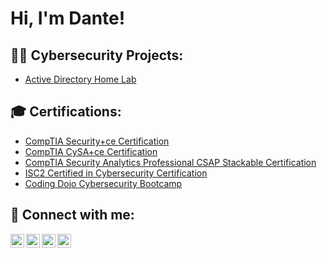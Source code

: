 <h1>Hi, I'm Dante!</h1>

<h2>👨‍💻 Cybersecurity Projects:</h2>

  - [Active Directory Home Lab](https://github.com/joshmadakor1/Algorithms-Practic)


<h2>🎓 Certifications:</h2>

- [CompTIA Security+ce Certification](https://www.credly.com/badges/05631045-4277-44fc-bbf0-09c07c64089c)
- [CompTIA CySA+ce Certification](https://www.credly.com/badges/2138a07e-7e40-4cc9-910e-c966b16988b5)
- [CompTIA Security Analytics Professional CSAP Stackable Certification](https://www.credly.com/badges/0f51ba46-b350-4c7e-85bf-b34f52528833)
- [ISC2 Certified in Cybersecurity Certification](https://www.credly.com/badges/c23f2a7a-bbf1-4071-a05a-a30a3b5c81ff)
- [Coding Dojo Cybersecurity Bootcamp](https://app.diplomasafe.com/en-US/diploma/df4d3882d768ed4c086ad62ae213868f39ef811d5/cybersecurity-online-part-time)


<h2> 🤳 Connect with me:</h2>

[<img align="left" alt="JoshMadakor | YouTube" width="22px" src="https://cdn.jsdelivr.net/npm/simple-icons@v3/icons/youtube.svg" />][youtube]
[<img align="left" alt="JoshMadakor | Twitter" width="22px" src="https://cdn.jsdelivr.net/npm/simple-icons@v3/icons/twitter.svg" />][twitter]
[<img align="left" alt="JoshMadakor | LinkedIn" width="22px" src="https://cdn.jsdelivr.net/npm/simple-icons@v3/icons/linkedin.svg" />][linkedin]
[<img align="left" alt="JoshMadakor | Instagram" width="22px" src="https://cdn.jsdelivr.net/npm/simple-icons@v3/icons/instagram.svg" />][instagram]

[twitter]: https://twitter.com/joshmadakor
[youtube]: https://www.youtube.com/c/joshmadakor
[instagram]: https://www.instagram.com/joshmadakor/
[linkedin]: https://linkedin.com/in/joshmadakor

<!--
**joshmadakor1/joshmadakor1** is a ✨ _special_ ✨ repository because its `README.md` (this file) appears on your GitHub profile.

Here are some ideas to get you started:

- 🔭 I’m currently working on ...
- 🌱 I’m currently learning ...
- 👯 I’m looking to collaborate on ...
- 🤔 I’m looking for help with ...
- 💬 Ask me about ...
- 📫 How to reach me: ...
- 😄 Pronouns: ...
- ⚡ Fun fact: ...
-->
